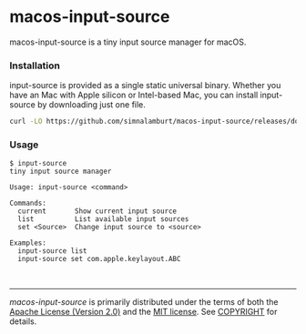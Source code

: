 macos-input-source
========
macos-input-source is a tiny input source manager for macOS.

### Installation
<!-- TODO: Package with homebrew
```bash
brew install simnalamburt/x/input-source
```
-->

input-source is <!-- also --> provided as a single static universal binary.
Whether you have an Mac with Apple silicon or Intel-based Mac, you can install
input-source by downloading just one file.

```bash
curl -LO https://github.com/simnalamburt/macos-input-source/releases/download/v0.1.1/input-source && chmod +x input-source
```

### Usage
```console
$ input-source
tiny input source manager

Usage: input-source <command>

Commands:
  current       Show current input source
  list          List available input sources
  set <Source>  Change input source to <source>

Examples:
  input-source list
  input-source set com.apple.keylayout.ABC
```

&nbsp;

--------
*macos-input-source* is primarily distributed under the terms of both the
[Apache License (Version 2.0)] and the [MIT license]. See [COPYRIGHT] for
details.

[MIT license]: LICENSE-MIT
[Apache License (Version 2.0)]: LICENSE-APACHE
[COPYRIGHT]: COPYRIGHT
